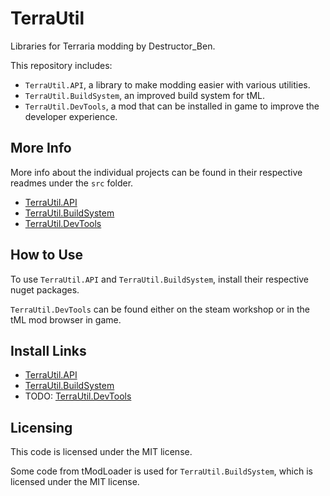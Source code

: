﻿# TerraUtil

Libraries for Terraria modding by Destructor_Ben.

This repository includes:
- `TerraUtil.API`, a library to make modding easier with various utilities.
- `TerraUtil.BuildSystem`, an improved build system for tML.
- `TerraUtil.DevTools`, a mod that can be installed in game to improve the developer experience.

## More Info

More info about the individual projects can be found in their respective readmes under the `src` folder.
- [TerraUtil.API](https://github.com/Destructor-Ben/TerraUtil/blob/main/src/TerraUtil.API/README.md)
- [TerraUtil.BuildSystem](https://github.com/Destructor-Ben/TerraUtil/blob/main/src/TerraUtil.BuildSystem/README.md)
- [TerraUtil.DevTools](https://github.com/Destructor-Ben/TerraUtil/blob/main/src/TerraUtil.DevTools/README.md)

## How to Use

To use `TerraUtil.API` and `TerraUtil.BuildSystem`, install their respective nuget packages.

`TerraUtil.DevTools` can be found either on the steam workshop or in the tML mod browser in game.

## Install Links

- [TerraUtil.API](https://www.nuget.org/packages/TerraUtil.API)
- [TerraUtil.BuildSystem](https://www.nuget.org/packages/TerraUtil.BuildSystem)
- TODO: [TerraUtil.DevTools]()

## Licensing

This code is licensed under the MIT license.

Some code from tModLoader is used for `TerraUtil.BuildSystem`, which is licensed under the MIT license.
